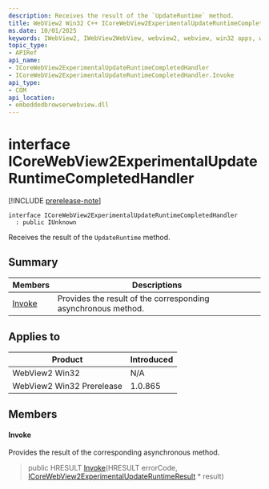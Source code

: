 ```yaml
---
description: Receives the result of the `UpdateRuntime` method.
title: WebView2 Win32 C++ ICoreWebView2ExperimentalUpdateRuntimeCompletedHandler
ms.date: 10/01/2025
keywords: IWebView2, IWebView2WebView, webview2, webview, win32 apps, win32, edge, ICoreWebView2, ICoreWebView2Controller, browser control, edge html, ICoreWebView2ExperimentalUpdateRuntimeCompletedHandler
topic_type: 
- APIRef
api_name:
- ICoreWebView2ExperimentalUpdateRuntimeCompletedHandler
- ICoreWebView2ExperimentalUpdateRuntimeCompletedHandler.Invoke
api_type:
- COM
api_location:
- embeddedbrowserwebview.dll
---
```


# interface ICoreWebView2ExperimentalUpdateRuntimeCompletedHandler

[!INCLUDE [prerelease-note](../includes/prerelease-note.md)]

```
interface ICoreWebView2ExperimentalUpdateRuntimeCompletedHandler
  : public IUnknown
```

Receives the result of the `UpdateRuntime` method.

## Summary

 Members                        | Descriptions
--------------------------------|---------------------------------------------
[Invoke](#invoke) | Provides the result of the corresponding asynchronous method.

## Applies to

Product                         | Introduced
--------------------------------|---------------------------------------------
WebView2 Win32            |    N/A
WebView2 Win32 Prerelease |    1.0.865

## Members

#### Invoke

Provides the result of the corresponding asynchronous method.

> public HRESULT [Invoke](#invoke)(HRESULT errorCode, [ICoreWebView2ExperimentalUpdateRuntimeResult](icorewebview2experimentalupdateruntimeresult.md#icorewebview2experimentalupdateruntimeresult) * result)

